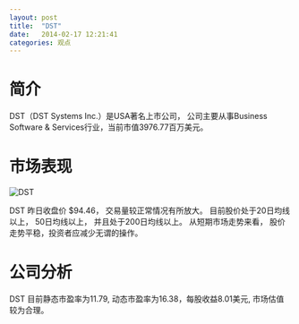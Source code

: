 ```yaml
---
layout: post
title:  "DST"
date:   2014-02-17 12:21:41
categories: 观点
---
```


# 简介
DST（DST Systems Inc.）是USA著名上市公司，
公司主要从事Business Software & Services行业，当前市值3976.77百万美元。

# 市场表现

![DST](http://finviz.com/chart.ashx?t=DST&ty=c&ta=1&p=d&s=l)

DST 昨日收盘价 $94.46，
交易量较正常情况有所放大。
目前股价处于20日均线以上，
50日均线以上，
并且处于200日均线以上。
从短期市场走势来看，
股价走势平稳，投资者应减少无谓的操作。

# 公司分析
DST 目前静态市盈率为11.79, 动态市盈率为16.38，每股收益8.01美元,
市场估值较为合理。
